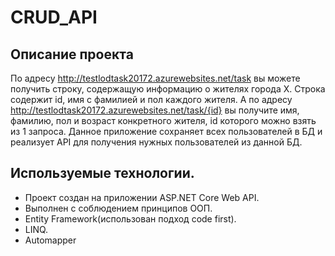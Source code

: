 # CRUD_API

## Описание проекта
По адресу http://testlodtask20172.azurewebsites.net/task вы можете получить строку, содержащую информацию о жителях города X. Строка содержит id, имя с фамилией и пол каждого жителя. А по адресу http://testlodtask20172.azurewebsites.net/task/{id} вы получите имя, фамилию, пол и возраст конкретного жителя, id которого можно взять из 1 запроса.
Данное приложение сохраняет всех пользователей в БД и реализует API для получения нужных пользователей из данной БД.

## Используемые технологии.
- Проект создан на приложении ASP.NET Core Web API.
- Выполнен с соблюдением принципов ООП.
- Entity Framework(использован подход code first).
- LINQ.
- Automapper
